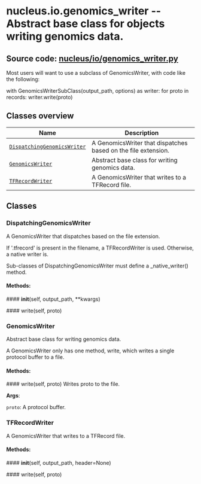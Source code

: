 # nucleus.io.genomics_writer -- Abstract base class for objects writing genomics data.
**Source code:** [nucleus/io/genomics_writer.py](https://github.com/google/nucleus/tree/master/nucleus/io/genomics_writer.py)
---
Most users will want to use a subclass of GenomicsWriter, with code like
the following:

  with GenomicsWriterSubClass(output_path, options) as writer:
    for proto in records:
      writer.write(proto)

## Classes overview
Name | Description
-----|------------
[`DispatchingGenomicsWriter`](#dispatchinggenomicswriter) | A GenomicsWriter that dispatches based on the file extension.
[`GenomicsWriter`](#genomicswriter) | Abstract base class for writing genomics data.
[`TFRecordWriter`](#tfrecordwriter) | A GenomicsWriter that writes to a TFRecord file.

## Classes
### DispatchingGenomicsWriter
A GenomicsWriter that dispatches based on the file extension.

If '.tfrecord' is present in the filename, a TFRecordWriter is used.
Otherwise, a native writer is.

Sub-classes of DispatchingGenomicsWriter must define a _native_writer()
method.

#### Methods:
####<a name="<_ast.FunctionDef object at 0x555808fd4690>"></a> __init__(self, output_path, **kwargs)


####<a name="<_ast.FunctionDef object at 0x555808fcea10>"></a> write(self, proto)


### GenomicsWriter
Abstract base class for writing genomics data.

A GenomicsWriter only has one method, write, which writes a single
protocol buffer to a file.

#### Methods:
####<a name="<_ast.FunctionDef object at 0x555808ff3710>"></a> write(self, proto)
Writes proto to the file.

**Args**:

`proto`:  A protocol buffer.


### TFRecordWriter
A GenomicsWriter that writes to a TFRecord file.

#### Methods:
####<a name="<_ast.FunctionDef object at 0x555808fcd890>"></a> __init__(self, output_path, header=None)


####<a name="<_ast.FunctionDef object at 0x555808fcd910>"></a> write(self, proto)


